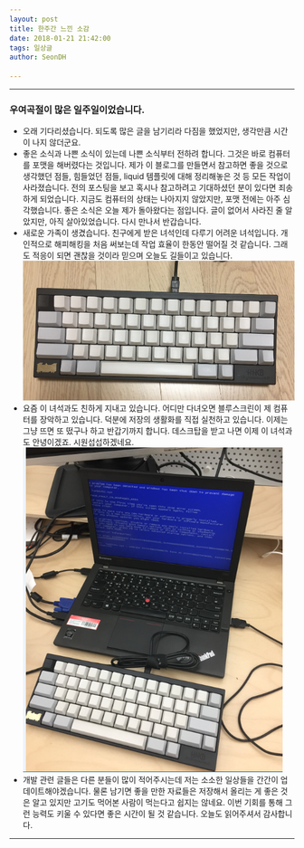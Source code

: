 ```yaml
---
layout: post
title: 한주간 느낀 소감
date: 2018-01-21 21:42:00
tags: 일상글
author: SeonDH

---
```


<hr />

### 우여곡절이 많은 일주일이었습니다.

* 오래 기다리셨습니다. 되도록 많은 글을 남기리라 다짐을 했었지만, 생각만큼 시간이 나지 않더군요.
* 좋은 소식과 나쁜 소식이 있는데 나쁜 소식부터 전하려 합니다. 그것은 바로 컴퓨터를 포맷을 해버렸다는 것입니다. 제가 이 블로그를 만들면서 참고하면 좋을 것으로 생각했던 점들, 힘들었던 점들, liquid 템플릿에 대해 정리해놓은 것 등 모든 작업이 사라졌습니다. 전의 포스팅을 보고 혹시나 참고하려고 기대하셨던 분이 있다면 죄송하게 되었습니다. 지금도 컴퓨터의 상태는 나아지지 않았지만, 포맷 전에는 아주 심각했습니다. 좋은 소식은 오늘 제가 돌아왔다는 점입니다. 글이 없어서 사라진 줄 알았지만, 아직 살아있었습니다. 다시 만나서 반갑습니다.  
* 새로운 가족이 생겼습니다. 친구에게 받은 녀석인데 다루기 어려운 녀석입니다. 개인적으로 해피해킹을 처음 써보는데 작업 효율이 한동안 떨어질 것 같습니다. 그래도 적응이 되면 괜찮을 것이라 믿으며 오늘도 길들이고 있습니다.  
![사진](https://raw.githubusercontent.com/SeonDH/SeonDH.github.io/master/_posts/keyboard.png)
* 요즘 이 녀석과도 친하게 지내고 있습니다. 어디만 다녀오면 블루스크린이 제 컴퓨터를 장악하고 있습니다. 덕분에 저장의 생활화를 직접 실천하고 있습니다. 이제는 그냥 뜨면 또 떴구나 하고 반갑기까지 합니다. 데스크탑을 받고 나면 이제 이 녀석과도 안녕이겠죠. 시원섭섭하겠네요.  
![사진](https://raw.githubusercontent.com/SeonDH/SeonDH.github.io/master/_posts/bluescreen.png)  
* 개발 관련 글들은 다른 분들이 많이 적어주시는데 저는 소소한 일상들을 간간이 업데이트해야겠습니다. 물론 남기면 좋을 만한 자료들은 저장해서 올리는 게 좋은 것은 알고 있지만 고기도 먹어본 사람이 먹는다고 쉽지는 않네요. 이번 기회를 통해 그런 능력도 키울 수 있다면 좋은 시간이 될 것 같습니다. 오늘도 읽어주셔서 감사합니다.

<hr />
